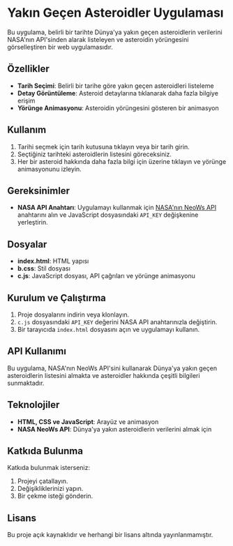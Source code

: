 # Yakın Geçen Asteroidler Uygulaması

Bu uygulama, belirli bir tarihte Dünya'ya yakın geçen asteroidlerin verilerini NASA'nın API'sinden alarak listeleyen ve asteroidin yörüngesini görselleştiren bir web uygulamasıdır.

## Özellikler

- **Tarih Seçimi**: Belirli bir tarihe göre yakın geçen asteroidleri listeleme
- **Detay Görüntüleme**: Asteroid detaylarına tıklanarak daha fazla bilgiye erişim
- **Yörünge Animasyonu**: Asteroidin yörüngesini gösteren bir animasyon

## Kullanım

1. Tarihi seçmek için tarih kutusuna tıklayın veya bir tarih girin.
2. Seçtiğiniz tarihteki asteroidlerin listesini göreceksiniz.
3. Her bir asteroid hakkında daha fazla bilgi için üzerine tıklayın ve yörünge animasyonunu izleyin.

## Gereksinimler

- **NASA API Anahtarı**: Uygulamayı kullanmak için [NASA'nın NeoWs API](https://api.nasa.gov/) anahtarını alın ve JavaScript dosyasındaki `API_KEY` değişkenine yerleştirin.

## Dosyalar

- **index.html**: HTML yapısı
- **b.css**: Stil dosyası
- **c.js**: JavaScript dosyası, API çağrıları ve yörünge animasyonu

## Kurulum ve Çalıştırma

1. Proje dosyalarını indirin veya klonlayın.
2. `c.js` dosyasındaki `API_KEY` değerini NASA API anahtarınızla değiştirin.
3. Bir tarayıcıda `index.html` dosyasını açın ve uygulamayı kullanın.

## API Kullanımı

Bu uygulama, NASA'nın NeoWs API'sini kullanarak Dünya'ya yakın geçen asteroidlerin listesini almakta ve asteroidler hakkında çeşitli bilgileri sunmaktadır.

## Teknolojiler

- **HTML, CSS ve JavaScript**: Arayüz ve animasyon
- **NASA NeoWs API**: Dünya'ya yakın asteroidlerin verilerini almak için

## Katkıda Bulunma

Katkıda bulunmak isterseniz:
1. Projeyi çatallayın.
2. Değişikliklerinizi yapın.
3. Bir çekme isteği gönderin.

## Lisans

Bu proje açık kaynaklıdır ve herhangi bir lisans altında yayınlanmamıştır.
